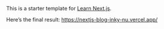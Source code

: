This is a starter template for [Learn Next.js](https://nextjs.org/learn).

Here’s the final result:
https://nextjs-blog-inky-nu.vercel.app/
